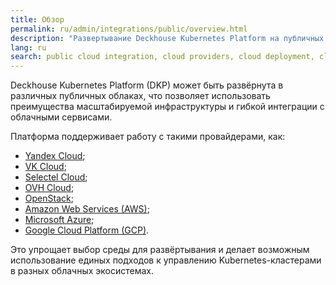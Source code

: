 ```yaml
---
title: Обзор
permalink: ru/admin/integrations/public/overview.html
description: "Развертывание Deckhouse Kubernetes Platform на публичных облачных провайдерах включая AWS, Azure, GCP, OpenStack, OVH, Selectel, VK и Yandex. Полное руководство по интеграции с облаком."
lang: ru
search: public cloud integration, cloud providers, cloud deployment, cloud infrastructure, public cloud support, интеграция с публичными облаками, облачные провайдеры, развертывание в облаке, облачная инфраструктура, поддержка публичных облаков
---
```


Deckhouse Kubernetes Platform (DKP) может быть развёрнута в различных публичных облаках, что позволяет использовать преимущества масштабируемой инфраструктуры и гибкой интеграции с облачными сервисами.

Платформа поддерживает работу с такими провайдерами, как:
- [Yandex Cloud](./yandex/yandex-authorization.html);
- [VK Cloud](./vk/connection-and-authorization.html);
- [Selectel Cloud](./selectel/connection-and-authorization.html);
- [OVH Cloud](./ovh/connection-and-authorization.html);
- [OpenStack](./openstack/connection-and-authorization.html);
- [Amazon Web Services (AWS)](./amazon/amazon-authorization.html);
- [Microsoft Azure](./azure/azure-authorization.html);
- [Google Cloud Platform (GCP)](./gcp/connection-and-authorization.html).

Это упрощает выбор среды для развёртывания и делает возможным использование единых подходов к управлению Kubernetes-кластерами в разных облачных экосистемах.
